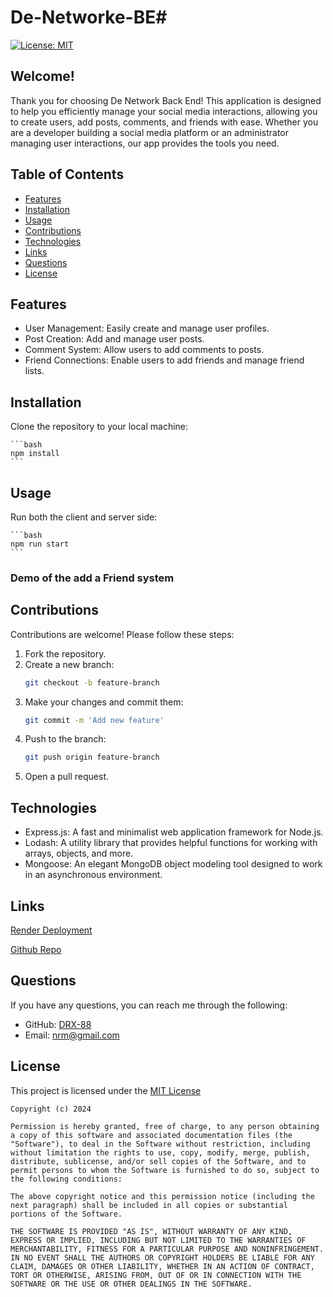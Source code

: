 # De-Networke-BE# 

[![License: MIT](https://img.shields.io/badge/License-MIT-yellow.svg)](https://opensource.org/licenses/MIT)

## Welcome!

Thank you for choosing De Network Back End! This application is designed to help you efficiently manage your social media interactions, allowing you to create users, add posts, comments, and friends with ease. Whether you are a developer building a social media platform or an administrator managing user interactions, our app provides the tools you need.

## Table of Contents
- [Features](#features)
- [Installation](#installation)
- [Usage](#usage)
- [Contributions](#contributions)
- [Technologies](#technologies)
- [Links](#links)
- [Questions](#questions)
- [License](#license)

## Features
- User Management: Easily create and manage user profiles.
- Post Creation: Add and manage user posts.
- Comment System: Allow users to add comments to posts.
- Friend Connections: Enable users to add friends and manage friend lists.




## Installation

Clone the repository to your local machine:

    ```bash
    npm install
    ```

## Usage

Run both the client and server side:

    ```bash
    npm run start
    ```
### Demo of the add a Friend system







## Contributions

Contributions are welcome! Please follow these steps:

1. Fork the repository.
2. Create a new branch:
    ```bash
    git checkout -b feature-branch
    ```
3. Make your changes and commit them:
    ```bash
    git commit -m 'Add new feature'
    ```
4. Push to the branch:
    ```bash
    git push origin feature-branch
    ```
5. Open a pull request.

## Technologies

- Express.js: A fast and minimalist web application framework for Node.js.
- Lodash: A utility library that provides helpful functions for working with arrays, objects, and more.
- Mongoose: An elegant MongoDB object modeling tool designed to work in an asynchronous environment.

## Links
[Render Deployment](https://install-me.onrender.com)

[Github Repo](https://github.com/DRX-88/Install-Me)

## Questions
If you have any questions, you can reach me through the following:
- GitHub: [DRX-88](https://github.com/DRX-88)
- Email: [nrm@gmail.com](mailto:nrmj02@gmail.com)

## License
This project is licensed under the [MIT License](https://opensource.org/licenses/MIT)
    
    Copyright (c) 2024 

    Permission is hereby granted, free of charge, to any person obtaining a copy of this software and associated documentation files (the "Software"), to deal in the Software without restriction, including without limitation the rights to use, copy, modify, merge, publish, distribute, sublicense, and/or sell copies of the Software, and to permit persons to whom the Software is furnished to do so, subject to the following conditions: 

    The above copyright notice and this permission notice (including the next paragraph) shall be included in all copies or substantial portions of the Software.

    THE SOFTWARE IS PROVIDED "AS IS", WITHOUT WARRANTY OF ANY KIND, EXPRESS OR IMPLIED, INCLUDING BUT NOT LIMITED TO THE WARRANTIES OF MERCHANTABILITY, FITNESS FOR A PARTICULAR PURPOSE AND NONINFRINGEMENT. IN NO EVENT SHALL THE AUTHORS OR COPYRIGHT HOLDERS BE LIABLE FOR ANY CLAIM, DAMAGES OR OTHER LIABILITY, WHETHER IN AN ACTION OF CONTRACT, TORT OR OTHERWISE, ARISING FROM, OUT OF OR IN CONNECTION WITH THE SOFTWARE OR THE USE OR OTHER DEALINGS IN THE SOFTWARE.

